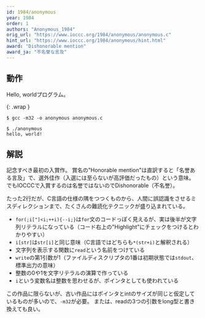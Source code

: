 ```yaml
---
id: 1984/anonymous
year: 1984
order: 1
authors: "Anonymous_1984"
orig_url: "https://www.ioccc.org/1984/anonymous/anonymous.c"
hint_url: "https://www.ioccc.org/1984/anonymous/hint.html"
award: "Dishonorable mention"
award_ja: "不名誉な言及"
---
```


## 動作

Hello, worldプログラム。

{: .wrap }
```
$ gcc -m32 -o anonymous anonymous.c

$ ./anonymous
hello, world!
```

## 解説

記念すべき最初の入賞作。
賞名の"Honorable mention"は直訳すると「名誉ある言及」で、選外佳作（入選には至らないが高評価だったもの）という意味。
でもIOCCCで入賞するのは名誉ではないのでDishonorable（不名誉）。

たった2行だが、C言語の仕様の隅をつつくものから、人間に誤認識をさせるミスディレクションまで、たくさんの難読化テクニックが盛り込まれている。

* `for(;i["]<i;++i){--i;}`は`for`文のコードっぽく見えるが、実は後半が文字列リテラルになっている（コード右上の"Highlight"にチェックをつけるとわかりやすい）
* `i[str]`は`str[i]`と同じ意味（C言語ではどちらも`*(str+i)`と解釈される）
* 文字列を表示する関数に`read`という名前をつけている
* `write`の第1引数が1（ファイルディスクリプタの1番は初期状態では`stdout`、標準出力の意味）
* 整数の0や1を文字リテラルの演算で作っている
* `i`という変数名は整数を思わせるが、ポインタとしても使われている

この作品に限らないが、古い作品にはポインタとintのサイズが同じと仮定しているものが多いので、`-m32`が必要。
または、readの3つの引数をlong型と書き換えても良い。
